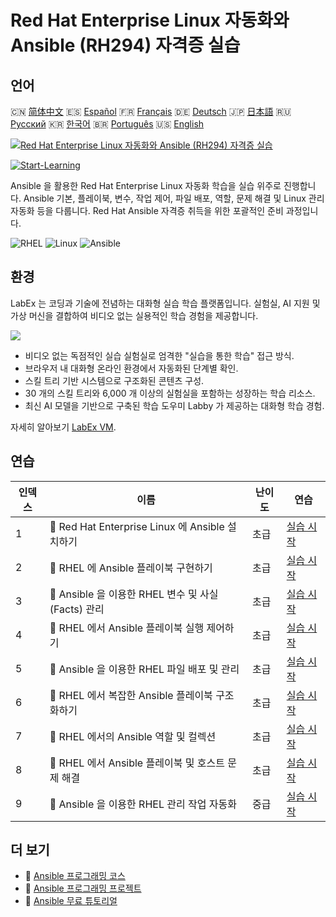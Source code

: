 # Red Hat Enterprise Linux 자동화와 Ansible (RH294) 자격증 실습

## 언어

🇨🇳 [简体中文](README_zh.md) 🇪🇸 [Español](README_es.md) 🇫🇷 [Français](README_fr.md) 🇩🇪 [Deutsch](README_de.md) 🇯🇵 [日本語](README_ja.md) 🇷🇺 [Русский](README_ru.md) 🇰🇷 [한국어](README_ko.md) 🇧🇷 [Português](README_pt.md) 🇺🇸 [English](README.md) 

[![Red Hat Enterprise Linux 자동화와 Ansible (RH294) 자격증 실습](https://cover-creator.labex.io/red-hat-enterprise-linux-automation-with-ansible-rh294.png?lang=ko)](https://labex.io/ko/courses/red-hat-enterprise-linux-automation-with-ansible-rh294)

[![Start-Learning](https://img.shields.io/badge/Start-Learning-whitesmoke?style=for-the-badge)](https://labex.io/ko/courses/red-hat-enterprise-linux-automation-with-ansible-rh294)

Ansible 을 활용한 Red Hat Enterprise Linux 자동화 학습을 실습 위주로 진행합니다. Ansible 기본, 플레이북, 변수, 작업 제어, 파일 배포, 역할, 문제 해결 및 Linux 관리 자동화 등을 다룹니다. Red Hat Ansible 자격증 취득을 위한 포괄적인 준비 과정입니다.

![RHEL](https://img.shields.io/badge/RHEL-whitesmoke?style=for-the-badge&logo=rhel)
![Linux](https://img.shields.io/badge/Linux-whitesmoke?style=for-the-badge&logo=linux)
![Ansible](https://img.shields.io/badge/Ansible-whitesmoke?style=for-the-badge&logo=ansible)


## 환경

LabEx 는 코딩과 기술에 전념하는 대화형 실습 학습 플랫폼입니다. 실험실, AI 지원 및 가상 머신을 결합하여 비디오 없는 실용적인 학습 경험을 제공합니다.

![](https://tutorial-screenshot.getvm.io/images/vm-1725247253.png)

- 비디오 없는 독점적인 실습 실험실로 엄격한 "실습을 통한 학습" 접근 방식.
- 브라우저 내 대화형 온라인 환경에서 자동화된 단계별 확인.
- 스킬 트리 기반 시스템으로 구조화된 콘텐츠 구성.
- 30 개의 스킬 트리와 6,000 개 이상의 실험실을 포함하는 성장하는 학습 리소스.
- 최신 AI 모델을 기반으로 구축된 학습 도우미 Labby 가 제공하는 대화형 학습 경험.

자세히 알아보기 [LabEx VM](https://support.labex.io/using-labex/virtual-machine).

## 연습

|   인덱스 | 이름                                                | 난이도   | 연습                                                                                                                                  |
|----------|-----------------------------------------------------|----------|---------------------------------------------------------------------------------------------------------------------------------------|
|        1 | 📖 Red Hat Enterprise Linux 에 Ansible 설치하기     | 초급     | <a target='_blank' href='https://labex.io/ko/tutorials/rhel-install-ansible-on-red-hat-enterprise-linux-590544'>실습 시작</a>         |
|        2 | 📖 RHEL 에 Ansible 플레이북 구현하기                | 초급     | <a target='_blank' href='https://labex.io/ko/tutorials/ansible-implement-an-ansible-playbook-on-rhel-590552'>실습 시작</a>            |
|        3 | 📖 Ansible 을 이용한 RHEL 변수 및 사실 (Facts) 관리 | 초급     | <a target='_blank' href='https://labex.io/ko/tutorials/ansible-manage-variables-and-facts-in-rhel-with-ansible-590560'>실습 시작</a>  |
|        4 | 📖 RHEL 에서 Ansible 플레이북 실행 제어하기         | 초급     | <a target='_blank' href='https://labex.io/ko/tutorials/rhel-control-ansible-playbook-execution-on-rhel-590569'>실습 시작</a>          |
|        5 | 📖 Ansible 을 이용한 RHEL 파일 배포 및 관리         | 초급     | <a target='_blank' href='https://labex.io/ko/tutorials/ansible-deploy-and-manage-files-on-rhel-with-ansible-590573'>실습 시작</a>     |
|        6 | 📖 RHEL 에서 복잡한 Ansible 플레이북 구조화하기     | 초급     | <a target='_blank' href='https://labex.io/ko/tutorials/ansible-structuring-complex-ansible-playbooks-on-rhel-590576'>실습 시작</a>    |
|        7 | 📖 RHEL 에서의 Ansible 역할 및 컬렉션               | 초급     | <a target='_blank' href='https://labex.io/ko/tutorials/ansible-ansible-roles-and-collections-on-rhel-590574'>실습 시작</a>            |
|        8 | 📖 RHEL 에서 Ansible 플레이북 및 호스트 문제 해결   | 초급     | <a target='_blank' href='https://labex.io/ko/tutorials/ansible-troubleshoot-ansible-playbooks-and-hosts-on-rhel-590577'>실습 시작</a> |
|        9 | 📖 Ansible 을 이용한 RHEL 관리 작업 자동화          | 중급     | <a target='_blank' href='https://labex.io/ko/tutorials/ansible-automate-rhel-administration-tasks-with-ansible-590613'>실습 시작</a>  |

## 더 보기

- 🔗 [Ansible 프로그래밍 코스](https://github.com/labex-labs/awesome-programming-courses)
- 🔗 [Ansible 프로그래밍 프로젝트](https://github.com/labex-labs/awesome-programming-projects)
- 🔗 [Ansible 무료 튜토리얼](https://github.com/labex-labs/ansible-free-tutorials)

